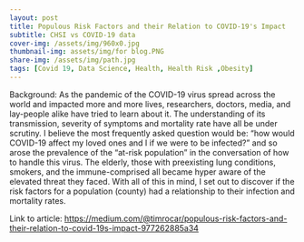 ```yaml
---
layout: post
title: Populous Risk Factors and their Relation to COVID-19's Impact
subtitle: CHSI vs COVID-19 data 
cover-img: /assets/img/960x0.jpg
thumbnail-img: assets/img/for blog.PNG
share-img: /assets/img/path.jpg
tags: [Covid 19, Data Science, Health, Health Risk ,Obesity]
---
```

Background:
As the pandemic of the COVID-19 virus spread across the world and impacted more and more lives, researchers, doctors, media, and lay-people alike have tried to learn about it. The understanding of its transmission, severity of symptoms and mortality rate have all be under scrutiny. I believe the most frequently asked question would be:
“how would COVID-19 affect my loved ones and I if we were to be infected?”
and so arose the prevalence of the “at-risk population” in the conversation of how to handle this virus. The elderly, those with preexisting lung conditions, smokers, and the immune-comprised all became hyper aware of the elevated threat they faced. With all of this in mind, I set out to discover if the risk factors for a population (county) had a relationship to their infection and mortality rates.

Link to article: https://medium.com/@timrocar/populous-risk-factors-and-their-relation-to-covid-19s-impact-977262885a34
